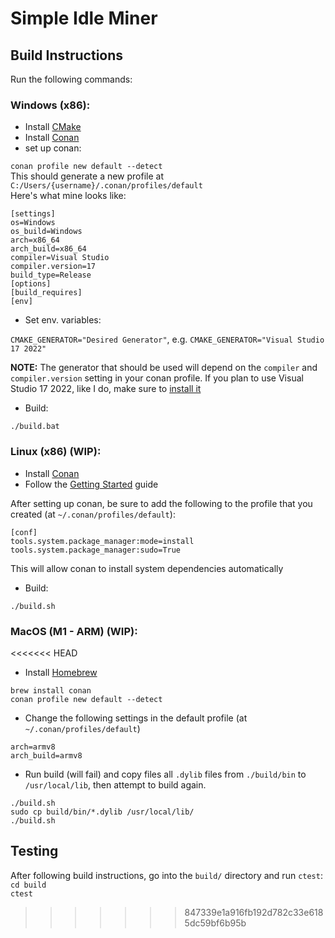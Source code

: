 # Simple Idle Miner

## Build Instructions
Run the following commands:
### Windows (x86):
- Install [CMake](https://cmake.org/download/)
- Install [Conan](https://docs.conan.io/en/latest/installation.html)
- set up conan:

`conan profile new default --detect`\
This should generate a new profile at `C:/Users/{username}/.conan/profiles/default`\
Here's what mine looks like:
```
[settings]
os=Windows
os_build=Windows
arch=x86_64
arch_build=x86_64
compiler=Visual Studio
compiler.version=17
build_type=Release
[options]
[build_requires]
[env]
```

- Set env. variables:

`CMAKE_GENERATOR="Desired Generator"`, e.g. `CMAKE_GENERATOR="Visual Studio 17 2022"`

**NOTE:** The generator that should be used will depend on the `compiler` and `compiler.version` setting in your conan profile.
If you plan to use Visual Studio 17 2022, like I do, make sure to [install it](https://learn.microsoft.com/en-us/visualstudio/releases/2022/release-notes)

- Build:

`./build.bat`

### Linux (x86) (WIP):
- Install [Conan](https://docs.conan.io/en/latest/installation.html)
- Follow the [Getting Started](https://docs.conan.io/en/latest/getting_started.html) guide

After setting up conan, be sure to add the following to the profile that you created (at `~/.conan/profiles/default`):
```
[conf]    
tools.system.package_manager:mode=install    
tools.system.package_manager:sudo=True
```
This will allow conan to install system dependencies automatically

- Build:

`./build.sh`

### MacOS (M1 - ARM) (WIP):
<<<<<<< HEAD
- Install [Homebrew](https://brew.sh/)

```
brew install conan
conan profile new default --detect
```
- Change the following settings in the default profile (at `~/.conan/profiles/default`)
```
arch=armv8
arch_build=armv8
```
- Run build (will fail) and copy files all `.dylib` files from `./build/bin` to `/usr/local/lib`, 
then attempt to build again.
```
./build.sh
sudo cp build/bin/*.dylib /usr/local/lib/
./build.sh
```


## Testing
After following build instructions, go into the `build/` directory and run `ctest`:\
`cd build`\
`ctest`
>>>>>>> 847339e1a916fb192d782c33e6185dc59bf6b95b
